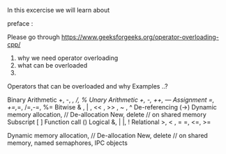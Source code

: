 In this excercise we will learn about 

preface :

Please go through
https://www.geeksforgeeks.org/operator-overloading-cpp/

1) why we need operator overloading
2) what can be overloaded
3) 


Operators that can be overloaded and why Examples ..?


Binary Arithmetic	+, -, *, /, %
Unary Arithmetic 	+, -, ++, —
Assignment	=, +=,*=, /=,-=, %=
Bitwise	& , | , << , >> , ~ , ^
De-referencing	(->)
Dynamic memory allocation,   // 
De-allocation	New, delete  // on shared memory
Subscript	[ ]
Function call 	()
Logical 	&,  | |, !
Relational	>, < , = =, <=, >=


Dynamic memory allocation,   // 
De-allocation	New, delete  // on shared memory, named semaphores, IPC objects


